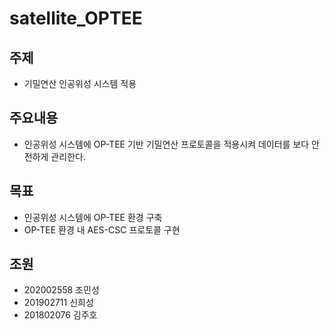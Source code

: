 # satellite_OPTEE
## 주제
- 기밀연산 인공위성 시스템 적용

## 주요내용
- 인공위성 시스템에 OP-TEE 기반 기밀연산 프로토콜을 적용시켜 데이터를 보다 안전하게 관리한다.

## 목표
- 인공위성 시스템에 OP-TEE 환경 구축
- OP-TEE 환경 내 AES-CSC 프로토콜 구현

## 조원
+ 202002558 조민성
+ 201902711 신희성
+ 201802076 김주호
